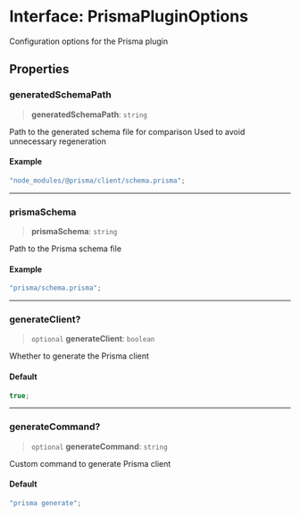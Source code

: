 # Interface: PrismaPluginOptions

Configuration options for the Prisma plugin

## Properties

### generatedSchemaPath

> **generatedSchemaPath**: `string`

Path to the generated schema file for comparison
Used to avoid unnecessary regeneration

#### Example

```ts
"node_modules/@prisma/client/schema.prisma";
```

---

### prismaSchema

> **prismaSchema**: `string`

Path to the Prisma schema file

#### Example

```ts
"prisma/schema.prisma";
```

---

### generateClient?

> `optional` **generateClient**: `boolean`

Whether to generate the Prisma client

#### Default

```ts
true;
```

---

### generateCommand?

> `optional` **generateCommand**: `string`

Custom command to generate Prisma client

#### Default

```ts
"prisma generate";
```
